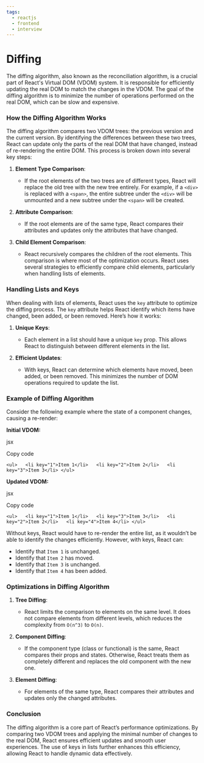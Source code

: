 ```yaml
---
tags:
  - reactjs
  - frontend
  - interview
---
```

# Diffing

The diffing algorithm, also known as the reconciliation algorithm, is a crucial part of React's Virtual DOM (VDOM) system. It is responsible for efficiently updating the real DOM to match the changes in the VDOM. The goal of the diffing algorithm is to minimize the number of operations performed on the real DOM, which can be slow and expensive.

### How the Diffing Algorithm Works

The diffing algorithm compares two VDOM trees: the previous version and the current version. By identifying the differences between these two trees, React can update only the parts of the real DOM that have changed, instead of re-rendering the entire DOM. This process is broken down into several key steps:

1. **Element Type Comparison**:
    
    - If the root elements of the two trees are of different types, React will replace the old tree with the new tree entirely. For example, if a `<div>` is replaced with a `<span>`, the entire subtree under the `<div>` will be unmounted and a new subtree under the `<span>` will be created.
2. **Attribute Comparison**:
    
    - If the root elements are of the same type, React compares their attributes and updates only the attributes that have changed.
3. **Child Element Comparison**:
    
    - React recursively compares the children of the root elements. This comparison is where most of the optimization occurs. React uses several strategies to efficiently compare child elements, particularly when handling lists of elements.

### Handling Lists and Keys

When dealing with lists of elements, React uses the `key` attribute to optimize the diffing process. The `key` attribute helps React identify which items have changed, been added, or been removed. Here’s how it works:

1. **Unique Keys**:
    
    - Each element in a list should have a unique `key` prop. This allows React to distinguish between different elements in the list.
2. **Efficient Updates**:
    
    - With keys, React can determine which elements have moved, been added, or been removed. This minimizes the number of DOM operations required to update the list.

### Example of Diffing Algorithm

Consider the following example where the state of a component changes, causing a re-render:

**Initial VDOM:**

jsx

Copy code

`<ul>   <li key="1">Item 1</li>   <li key="2">Item 2</li>   <li key="3">Item 3</li> </ul>`

**Updated VDOM:**

jsx

Copy code

`<ul>   <li key="1">Item 1</li>   <li key="3">Item 3</li>   <li key="2">Item 2</li>   <li key="4">Item 4</li> </ul>`

Without keys, React would have to re-render the entire list, as it wouldn’t be able to identify the changes efficiently. However, with keys, React can:

- Identify that `Item 1` is unchanged.
- Identify that `Item 2` has moved.
- Identify that `Item 3` is unchanged.
- Identify that `Item 4` has been added.

### Optimizations in Diffing Algorithm

1. **Tree Diffing**:
    
    - React limits the comparison to elements on the same level. It does not compare elements from different levels, which reduces the complexity from `O(n^3)` to `O(n)`.
2. **Component Diffing**:
    
    - If the component type (class or functional) is the same, React compares their props and states. Otherwise, React treats them as completely different and replaces the old component with the new one.
3. **Element Diffing**:
    
    - For elements of the same type, React compares their attributes and updates only the changed attributes.

### Conclusion

The diffing algorithm is a core part of React’s performance optimizations. By comparing two VDOM trees and applying the minimal number of changes to the real DOM, React ensures efficient updates and smooth user experiences. The use of keys in lists further enhances this efficiency, allowing React to handle dynamic data effectively.
